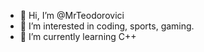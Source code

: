 - 👋 Hi, I’m @MrTeodorovici
- 👀 I’m interested in coding, sports, gaming.
- 🌱 I’m currently learning C++


